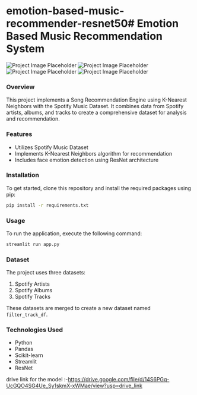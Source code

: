 # emotion-based-music-recommender-resnet50# Emotion Based Music Recommendation System

![Project Image Placeholder](images/image1.png)
![Project Image Placeholder](images/image2.png)
![Project Image Placeholder](images/image3.png)
![Project Image Placeholder](images/image4.png)

### Overview
This project implements a Song Recommendation Engine using K-Nearest Neighbors with the Spotify Music Dataset. It combines data from Spotify artists, albums, and tracks to create a comprehensive dataset for analysis and recommendation.

### Features
- Utilizes Spotify Music Dataset
- Implements K-Nearest Neighbors algorithm for recommendation
- Includes face emotion detection using ResNet architecture

### Installation
To get started, clone this repository and install the required packages using pip:

```bash
pip install -r requirements.txt
```

### Usage
To run the application, execute the following command:

```bash
streamlit run app.py
```

### Dataset
The project uses three datasets:
1. Spotify Artists
2. Spotify Albums
3. Spotify Tracks

These datasets are merged to create a new dataset named `filter_track_df`.

### Technologies Used
- Python
- Pandas
- Scikit-learn
- Streamlit
- ResNet

drive link for the model :-https://drive.google.com/file/d/14S6PGq-UcGQO4SG4Ue_Sy1skmX-xWMae/view?usp=drive_link
